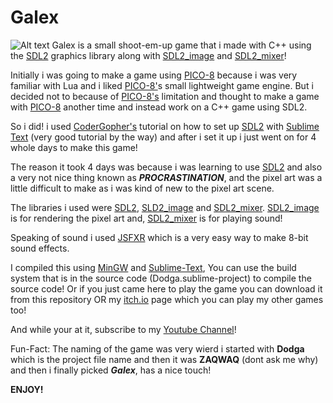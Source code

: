 # Galex

![Alt text](/to/1.png?raw=true "Optional Title")
Galex is a small shoot-em-up game that i made with C++ using the [SDL2](https://www.libsdl.org/) graphics library along with [SDL2_image](https://github.com/libsdl-org/SDL_image) and [SDL2_mixer](https://github.com/libsdl-org/SDL_mixer)!

Initially i was going to make a game using [PICO-8](https://www.lexaloffle.com/pico-8.php) because i was very familiar with Lua and i liked [PICO-8'](https://www.lexaloffle.com/pico-8.php)s small lightweight game engine. But i decided not to because of [PICO-8's](https://www.lexaloffle.com/pico-8.php) limitation and thought to make a game with [PICO-8](https://www.lexaloffle.com/pico-8.php) another time and instead work on a C++ game using SDL2. 

So i did! i used [CoderGopher's](https://www.youtube.com/@codergopher8270) tutorial on how to set up [SDL2](https://www.libsdl.org/) with [Sublime Text](https://www.sublimetext.com/) (very good tutorial by the way) and after i set it up i just went on for 4 whole days to make this game!

The reason it took 4 days was because i was learning to use [SDL2](https://www.libsdl.org/) and also a very not nice thing known as ***PROCRASTINATION***, and the pixel art was a little difficult to make as i was kind of new to the pixel art scene.

The libraries i used were [SDL2](https://www.libsdl.org/), [SLD2_image](https://github.com/libsdl-org/SDL_image) and [SDL2_mixer](https://github.com/libsdl-org/SDL_mixer).
[SDL2_image](https://github.com/libsdl-org/SDL_image) is for rendering the pixel art and, [SDL2_mixer](https://github.com/libsdl-org/SDL_mixer) is for playing sound!

Speaking of sound i used [JSFXR](https://sfxr.me/) which is a very easy way to make 8-bit sound effects.

I compiled this using [MinGW](https://sourceforge.net/projects/mingw-w64/files/Toolchains%20targetting%20Win64/Personal%20Builds/mingw-builds/8.1.0/threads-win32/seh/x86_64-8.1.0-release-win32-seh-rt_v6-rev0.7z/download) and [Sublime-Text](https://www.sublimetext.com/), You can use the build system that is in the source code (Dodga.sublime-project) to compile the source code!
Or if you just came here to play the game you can download it from this repository OR my [itch.io](https://clxcq.itch.io/) page which you can play my other games too!

And while your at it, subscribe to my [Youtube Channel](https://www.youtube.com/@ClxcqYes)!

Fun-Fact: The naming of the game was very wierd i started with **Dodga** which is the project file name and then it was **ZAQWAQ** (dont ask me why) and then i finally picked ***Galex***, has a nice touch!

**ENJOY!**
